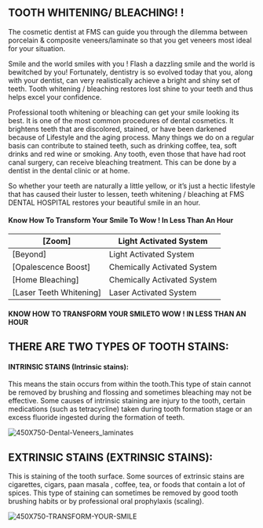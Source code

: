 ## TOOTH WHITENING/ BLEACHING! !

The cosmetic dentist at FMS can guide you through the dilemma between porcelain & composite veneers/laminate so that you get veneers most ideal for your situation.

Smile and the world smiles with you ! Flash a dazzling smile and the world is bewitched by you! Fortunately, dentistry is so evolved today that you, along with your dentist, can very realistically achieve a bright and shiny set of teeth. Tooth whitening / bleaching restores lost shine to your teeth and thus helps excel your confidence.

Professional tooth whitening or bleaching can get your smile looking its best. It is one of the most common procedures of dental cosmetics. It brightens teeth that are discolored, stained, or have been darkened because of Lifestyle and the aging process. Many things we do on a regular basis can contribute to stained teeth, such as drinking coffee, tea, soft drinks and red wine or smoking. Any tooth, even those that have had root canal surgery, can receive bleaching treatment. This can be done by a dentist in the dental clinic or at home.

So whether your teeth are naturally a little yellow, or it’s just a hectic lifestyle that has caused their luster to lessen, teeth whitening / bleaching at FMS DENTAL HOSPITAL restores your beautiful smile in an hour.

#### Know How To Transform Your Smile To Wow ! In Less Than An Hour

| [Zoom]                  | Light Activated System      |
| ----------------------- | --------------------------- |
| [Beyond]                | Light Activated System      |
| [Opalescence Boost]     | Chemically Activated System |
| [Home Bleaching]        | Chemically Activated System |
| [Laser Teeth Whitening] | Laser Activated System      |

#### KNOW HOW TO TRANSFORM YOUR SMILETO WOW ! IN LESS THAN AN HOUR

## THERE ARE TWO TYPES OF TOOTH STAINS:

#### INTRINSIC STAINS (Intrinsic stains):



This means the stain occurs from within the tooth.This type of stain cannot be removed by brushing and flossing and sometimes bleaching may not be effective. Some causes of intrinsic staining are injury to the tooth, certain medications (such as tetracycline) taken during tooth formation stage or an excess fluoride ingested during the formation of teeth.

![450X750-Dental-Veneers_laminates](J:\docs\images\450X750-Dental-Veneers_laminates.jpg) 





## EXTRINSIC STAINS (EXTRINSIC STAINS):

This is staining of the tooth surface. Some sources of extrinsic stains are cigarettes, cigars, paan masala , coffee, tea, or foods that contain a lot of spices. This type of staining can sometimes be removed by good tooth brushing habits or by professional oral prophylaxis (scaling).

![450X750-TRANSFORM-YOUR-SMILE](J:\docs\images\450X750-TRANSFORM-YOUR-SMILE.jpg)
